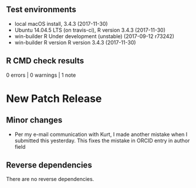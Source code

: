 ## Test environments

* local macOS install, 3.4.3 (2017-11-30)
* Ubuntu 14.04.5 LTS (on travis-ci), R version 3.4.3 (2017-11-30)
* win-builder R Under development (unstable) (2017-09-12 r73242)
* win-builder R version R version 3.4.3 (2017-11-30)

## R CMD check results

0 errors | 0 warnings | 1 note

# New Patch Release

## Minor changes

- Per my e-mail communication with Kurt, I made another mistake when I
submitted this yesterday. This fixes the mistake in ORCID entry in author field

## Reverse dependencies

There are no reverse dependencies.
